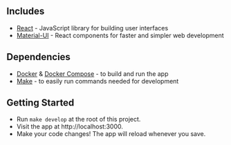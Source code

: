 
## Includes

- [React](https://github.com/facebook/react/) - JavaScript library for building user interfaces
- [Material-UI](https://github.com/mui-org/material-ui) - React components for faster and simpler web development

## Dependencies

- [Docker](https://www.docker.com/) & [Docker Compose](https://docs.docker.com/compose/) - to build and run the app
- [Make](https://www.gnu.org/software/make/manual/make.html) - to easily run commands needed for development

## Getting Started

- Run `make develop` at the root of this project.
- Visit the app at http://localhost:3000.
- Make your code changes! The app will reload whenever you save.
